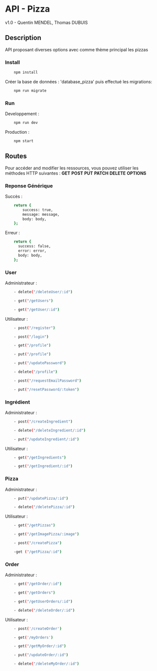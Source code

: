 # API - Pizza 
v1.0 - Quentin MENDEL, Thomas DUBUIS
## Description

API proposant diverses options avec comme thème principal les pizzas
<!-- ## Information  -->
### Install

```bash
    npm install
```
Créer la base de données : 'database_pizza' puis effectué les migrations:

```bash
    npm run migrate
```
### Run

Developpement : 

```bash
    npm run dev
```
Production :

```bash
    npm start
```
## Routes

Pour accéder and modifier les ressources, vous pouvez utiliser les méthodes HTTP suivantes : 
**GET**  **POST**  **PUT**  **PATCH**  **DELETE**  **OPTIONS**

### Reponse Générique

Succès :
```bash 
    return {
        success: true,
        message: message,
        body: body,
    };
```

Erreur :

```bash
    return {
      success: false,
      error: error,
      body: body,
    };
```
### User

Administrateur :

```bash
    - delete("/deleteUser/:id")

    - get("/getUsers")

    - get("/getUser/:id")
```

Utilisateur : 

```bash
    - post("/register")

    - post("/login")

    - get("/profile")

    - put("/profile")

    - put("/updatePassword")

    - delete("/profile")

    - post("/requestEmailPassword")

    - put("/resetPassword/:token")
```
### Ingrédient

Administrateur :

```bash 
    - post("/createIngredient")

    - delete("/deleteIngredient/:id")

    - put("/updateIngredient/:id")
```
Utilisateur : 

```bash
    - get("/getIngredients")

    - get("/getIngredient/:id")
```
### Pizza

Administrateur : 

```bash
    - put("/updatePizza/:id")

    - delete("/deletePizza/:id")
```

Utilisateur : 

```bash
    - get("/getPizzas")

    - get("/getImagePizza/:image")

    - post("/createPizza")

    -get ("/getPizza/:id")
```
### Order

Administrateur : 

```bash
    - get("/getOrder/:id")

    - get("/getOrders")

    - get("/getUserOrders/:id")

    - delete("/deleteOrder/:id")
```

Utilisateur : 

```bash
    - post('/createOrder')

    - get('/myOrders')

    - get("/getMyOrder/:id")

    - put("/updateOrder/:id")

    - delete("/deleteMyOrder/:id")
```
